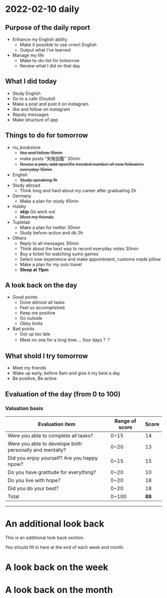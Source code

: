 # 2022-02-10 daily 

## Purpose of the daily report
- Enhance my English ability
  - Make it possible to use crrect English
  - Output what I've learned
- Manage my life
  - Make to-do-list for tomorrow
  - Review what I did on that day

## What I did today
- Study English
- Go to a cafe (Doutol)
- Make a post and post it on instagram
- like and follow on instagram
- Repaly messages
- Make structure of app
## Things to do for tomorrow
- riu_bookstore
  - ~~like and follow 15min~~
  - make posts "失敗図鑑" 30min
  - ~~Revise a plan, add specific needed number of new followers everyday 10min~~
- English
  - ~~Study speaking 1h~~
- Study abroad
  - Think long and hard about my career after graduating 2h
- Germany
  - Make a plan for study 45min
- Hobby
  - **skip** Go work out
  - ~~Meet my friends~~
- Tuplelab
  - Make a plan for twitter 30min
  - Study before-action and db 2h
- Others
  - Reply to all messages 30min
  - Think about the best way to record everyday notes 30min
  - Buy a ticket for watching sumo games
  - Select sow experience and make appointment, custome made pillow
  - Make a plan for my solo travel
  - **Sleep at 11pm**
## A look back on the day
- Good points
  - Done allmost all tasks
  - Feel so accomplished
  - Keep me positive
  - Go outside
  - Obey limits
- Bad points
  - Got up too late
  - Meet no one for a long time.... four days？？

## What shold I try tomorrow
- Meet my friends 
- Wake up early, before 9am and give it my best a day
- Be positive, Be active
## Evaluation of the day (from 0 to 100)
### Valuation basis
|Evaluation item|Range of score|Score|
|---------------|--------------|-----|
|Were you able to complete all tasks?|0~15|14|
|Were you able to develope both personally and mentally?|0~20|13|
|Did you enjoy yourself? Are you happy npow?|0~15|15|
|Do you have gratitude for everything?|0~20|10|
|Do you live with hope?|0~20|18|
|Did you do your best?|0~20|18|
|Total|0~100|**88**|

---
# An additional look back 
This is an sdditional look back section.

You should fill in here at the end of each week and month.

# A look back on the week

# A look back on the month
